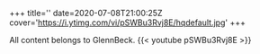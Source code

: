 +++
title=''
date=2020-07-08T21:00:25Z
cover='https://i.ytimg.com/vi/pSWBu3Rvj8E/hqdefault.jpg'
+++

All content belongs to GlennBeck.
{{< youtube pSWBu3Rvj8E >}}
